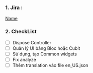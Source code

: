 ### 1. Jira : 
[Name](link)
### 2. CheckList 
- [ ] Dispose Controller
- [ ] Quản lý UI bằng Bloc hoặc Cubit
- [ ] Sử dụng, tạo Common widgets
- [ ] Fix analyze
- [ ] Thêm translation vào file en_US.json

